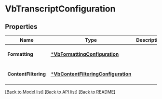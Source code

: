 # VbTranscriptConfiguration

## Properties
Name | Type | Description | Notes
------------ | ------------- | ------------- | -------------
**Formatting** | [***VbFormattingConfiguration**](VbFormattingConfiguration.md) |  | [optional] [default to null]
**ContentFiltering** | [***VbContentFilteringConfiguration**](VbContentFilteringConfiguration.md) |  | [optional] [default to null]

[[Back to Model list]](../README.md#documentation-for-models) [[Back to API list]](../README.md#documentation-for-api-endpoints) [[Back to README]](../README.md)



